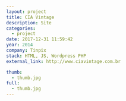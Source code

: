 ```yaml
---
layout: project
title: CIA Vintage
description: Site
categories:
  - project
date: 2017-12-31 11:59:42
year: 2014
company: Tinpix
stack: HTML, JS, Wordpress PHP
external_link: http://www.ciavintage.com.br

thumb: 
  - thumb.jpg
full:
  - thumb.jpg
---
```

